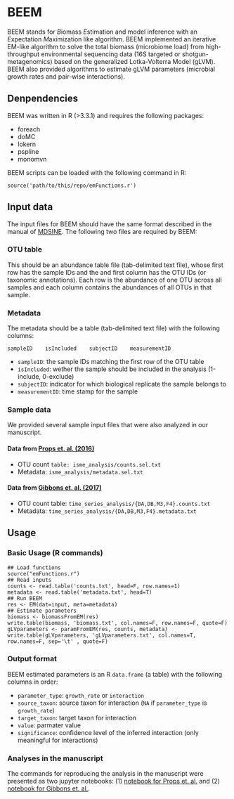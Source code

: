 # BEEM
BEEM stands for *B*iomass *E*stimation and model inference with an *E*xpectation *M*aximization like algorithm. BEEM implemented an iterative EM-like algorithm to solve the total biomass (microbiome load) from high-throughput environmental sequencing data (16S targeted or shotgun-metagenomics) based on the generalized Lotka-Volterra Model (gLVM). BEEM also provided algorithms to estimate gLVM parameters (microbial growth rates and pair-wise interactions).

## Denpendencies

BEEM was written in R (>3.3.1) and requires the following packages: 
 - foreach
 - doMC
 - lokern
 - pspline
 - monomvn

BEEM scripts can be loaded with the following command in R:
```{R}
source('path/to/this/repo/emFunctions.r')
```
## Input data

The input files for BEEM should have the same format described in the manual of [MDSINE](https://bitbucket.org/MDSINE/mdsine/). The following two files are required by BEEM:

### OTU table

This should be an abundance table file (tab-delimited text file), whose first row has the sample IDs and the and first column has the OTU IDs (or taxonomic annotations). Each row is the abundance of one OTU across all samples and each column contains the abundances of all OTUs in that sample. 

### Metadata

The metadata should be a table (tab-delimited text file) with the following columns:
```
sampleID    isIncluded    subjectID    measurementID
```
 - `sampleID`: the sample IDs matching the first row of the OTU table
 - `isIncluded`: wether the sample should be included in the analysis (1-include, 0-exclude)
 - `subjectID`: indicator for which biological replicate the sample belongs to
 - `measurementID`: time stamp for the sample

### Sample data

We provided several sample input files that were also analyzed in our manuscript.

#### Data from [Props et. al. (2016)](https://www.nature.com/articles/ismej2016117)

 - OTU count `table: isme_analysis/counts.sel.txt`
 - Metadata: `isme_analysis/metadata.sel.txt`

#### Data from [Gibbons et. al. (2017)](http://journals.plos.org/ploscompbiol/article?id=10.1371/journal.pcbi.1005364)

 - OTU count table: `time_series_analysis/{DA,DB,M3,F4}.counts.txt`
 - Metadata: `time_series_analysis/{DA,DB,M3,F4}.metadata.txt`

## Usage

### Basic Usage (R commands)

```{R}
## Load functions
source("emFunctions.r")
## Read inputs
counts <- read.table('counts.txt', head=F, row.names=1)
metadata <- read.table('metadata.txt', head=T)
## Run BEEM
res <- EM(dat=input, meta=metadata)
## Estimate parameters
biomass <- biomassFromEM(res)
write.table(biomass, 'biomass.txt', col.names=F, row.names=F, quote=F)
gLVparameters <- paramFromEM(res, counts, metadata)
write.table(gLVparameters, 'gLVparameters.txt', col.names=T, row.names=F, sep='\t' , quote=F)
```
### Output format

BEEM estimated parameters is an R `data.frame` (a table) with the following columns in order:
 
 - `parameter_type`: `growth_rate` or `interaction`
 - `source_taxon`: source taxon for interaction (`NA` if `parameter_type` is `growth_rate`)
 - `target_taxon`: target taxon for interaction 
 - `value`: parmater value 
 - `significance`: confidence level of the inferred interaction (only meaningful for interactions)
 
### Analyses in the manuscript

The commands for reproducing the analysis in the manuscript were presented as two jupyter notebooks: (1) [notebook for Props et. al.](https://github.com/CSB5/BEEM/blob/master/isme.ipynb) and (2) [notebook for Gibbons et. al.](https://github.com/CSB5/BEEM/blob/master/time_series_meta.ipynb).
 
